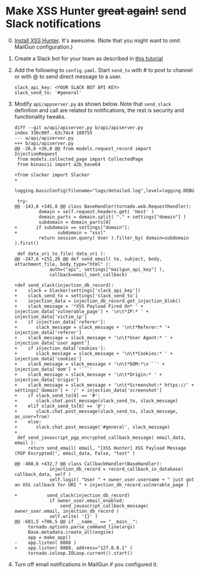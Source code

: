# Make XSS Hunter ~~great again!~~ send Slack notifications

0. [Install XSS Hunter](https://thehackerblog.com/xss-hunter-is-now-open-source-heres-how-to-set-it-up/). It's awesome. (Note that you might want to omit MailGun configuration.)

1. Create a Slack bot for your team as described in [this tutorial](https://api.slack.com/bot-users)

1. Add the following to `config.yaml`. Start `send_to` with # to post to channel or with @ to send direct message to a user.

    ~~~
    slack_api_key: <YOUR SLACK BOT API KEY>
    slack_send_to: '#general'
    ~~~

1. Modify `api/appserver.py` as shown below. Note that `send_slack` definition and call are related to notifications, the rest is security and functionality tweaks.

    ~~~
    diff --git a/api/apiserver.py b/api/apiserver.py
    index 336c09f..63c74c4 100755
    --- a/api/apiserver.py
    +++ b/api/apiserver.py
    @@ -26,6 +26,8 @@ from models.request_record import InjectionRequest
     from models.collected_page import CollectedPage
     from binascii import a2b_base64

    +from slacker import Slacker
    +
     logging.basicConfig(filename="logs/detailed.log",level=logging.DEBUG)

     try:
    @@ -143,6 +145,8 @@ class BaseHandler(tornado.web.RequestHandler):
             domain = self.request.headers.get( 'Host' )
             domain_parts = domain.split( "." + settings["domain"] )
             subdomain = domain_parts[0]
    +       if subdomain == settings["domain"]:
    +               subdomain = "xssl"
             return session.query( User ).filter_by( domain=subdomain ).first()

     def data_uri_to_file( data_uri ):
    @@ -247,6 +251,26 @@ def send_email( to, subject, body, attachment_file, body_type="html" ):
                 auth=("api", settings["mailgun_api_key"] ),
                 callback=email_sent_callback)

    +def send_slack(injection_db_record):
    +    slack = Slacker(settings['slack_api_key'])
    +    slack_send_to = settings['slack_send_to']
    +    injection_data = injection_db_record.get_injection_blob()
    +    slack_message = '*XSS Payload Fired On* ' + injection_data['vulnerable_page'] + '\n\t*IP:* ' + injection_data['victim_ip']
    +    if injection_data['referer']:
    +       slack_message = slack_message + '\n\t*Referer:* '+ injection_data['referer']
    +    slack_message = slack_message + '\n\t*User Agent:* ' + injection_data['user_agent']
    +    if injection_data['cookies']:
    +       slack_message = slack_message + '\n\t*Cookies:* ' + injection_data['cookies']
    +    slack_message = slack_message + '\n\t*DOM:*\n```' + injection_data['dom'] + '```'
    +    slack_message = slack_message + '\n\t*Origin:* ' + injection_data['origin']
    +    slack_message = slack_message + '\n\t*Screenshot:* https://' + settings['domain'] + '/' + injection_data['screenshot']
    +    if slack_send_to[0] == '#':
    +       slack.chat.post_message(slack_send_to, slack_message)
    +    elif slack_send_to[0] == '@':
    +       slack.chat.post_message(slack_send_to, slack_message, as_user=True)
    +    else:
    +       slack.chat.post_message('#general', slack_message)
    +
     def send_javascript_pgp_encrypted_callback_message( email_data, email ):
         return send_email( email, "[XSS Hunter] XSS Payload Message (PGP Encrypted)", email_data, False, "text" )

    @@ -408,6 +432,7 @@ class CallbackHandler(BaseHandler):
                 injection_db_record = record_callback_in_database( callback_data, self )
                 self.logit( "User " + owner_user.username + " just got an XSS callback for URI " + injection_db_record.vulnerable_page )

    +           send_slack(injection_db_record)
                 if owner_user.email_enabled:
                     send_javascript_callback_message( owner_user.email, injection_db_record )
                 self.write( '{}' )
    @@ -681,5 +706,5 @@ if __name__ == "__main__":
         tornado.options.parse_command_line(args)
         Base.metadata.create_all(engine)
         app = make_app()
    -    app.listen( 8888 )
    +    app.listen( 8888, address="127.0.0.1" )
         tornado.ioloop.IOLoop.current().start()
    ~~~

1. Turn off email notifications in MailGun if you configured it.